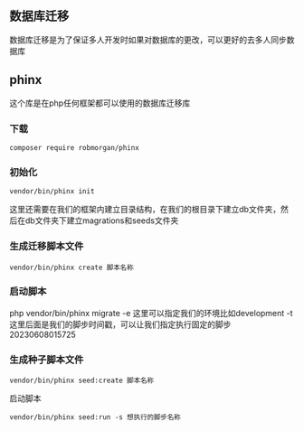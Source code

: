 ## 数据库迁移

数据库迁移是为了保证多人开发时如果对数据库的更改，可以更好的去多人同步数据库

## phinx

这个库是在php任何框架都可以使用的数据库迁移库

### 下载

```
composer require robmorgan/phinx
```

### 初始化

```
vendor/bin/phinx init
```

这里还需要在我们的框架内建立目录结构，在我们的根目录下建立db文件夹，然后在db文件夹下建立magrations和seeds文件夹

### 生成迁移脚本文件

```
vendor/bin/phinx create 脚本名称
```

### 启动脚本

 php vendor/bin/phinx migrate -e 这里可以指定我们的环境比如development  -t  这里后面是我们的脚步时间戳，可以让我们指定执行固定的脚步20230608015725

### 生成种子脚本文件

```
vendor/bin/phinx seed:create 脚本名称
```

启动脚本

```
vendor/bin/phinx seed:run -s 想执行的脚步名称
```